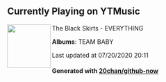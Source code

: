 ## Currently Playing on YTMusic

[<img align="left" width="100" src="https://lh3.googleusercontent.com/c-R6RvJil4XQE1W2gcNhiXicb4GMe7umB3ah7x0QC73fT2i_vdM31rTgFJ_dPEkmloYv-fgzendRmRap">](https://music.youtube.com/channel/UCR90rtDqmA4FV1bVnD6o0nQ)

The Black Skirts - EVERYTHING

**Albums**: TEAM BABY

Last updated at 07/20/2020 20:11

#### Generated with [20chan/github-now](https://github.com/20chan/github-now)


<!--
**20chan/20chan** is a ✨ _special_ ✨ repository because its `README.md` (this file) appears on your GitHub profile.

Here are some ideas to get you started:

- 🔭 I’m currently working on ...
- 🌱 I’m currently learning ...
- 👯 I’m looking to collaborate on ...
- 🤔 I’m looking for help with ...
- 💬 Ask me about ...
- 📫 How to reach me: ...
- 😄 Pronouns: ...
- ⚡ Fun fact: ...
-->

